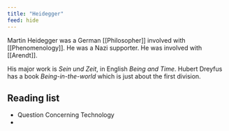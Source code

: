```yaml
---
title: "Heidegger"
feed: hide
---
```


Martin Heidegger was a German [[Philosopher]] involved with [[Phenomenology]]. He was a Nazi supporter. He was involved with [[Arendt]]. 

His major work is _Sein und Zeit_, in English _Being and Time_. Hubert Dreyfus has a book _Being-in-the-world_ which is just about the first division. 

## Reading list

* Question Concerning Technology
* 